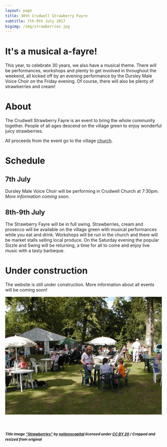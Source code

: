 ```yaml
---
layout: page
title: 30th Crudwell Strawberry Fayre
subtitle: 7th-9th July 2017
bigimg: /img/strawberries.jpg
---
```


# It's a musical a-fayre!

This year, to celebrate 30 years, we also have a musical theme. There will be performances, workshops and plenty to get involved in throughout the weekend, all kicked off by an evening performance by the Dursley Male Voice Choir on the Friday evening. Of course, there will also be plenty of strawberries and cream!


# About

The Crudwell Strawberry Fayre is an event to bring the whole community together. People of all ages descend on the village green to enjoy wonderful juicy strawberries.

All proceeds from the event go to the village [church](/church).


# Schedule

## 7th July
Dursley Male Voice Choir will be performing in Crudwell Church at 7:30pm. *More information coming soon.*

## 8th-9th July
The Strawberry Fayre will be in full swing. Strawberries, cream and prosecco will be available on the village green with musical performances while you eat and drink. Workshops will be run in the church and there will be market stalls selling local produce. On the Saturday evening the popular Sizzle and Swing will be returning, a  time for all to come and enjoy live music with a tasty barbeque.


# Under construction

The website is still under construction. More information about all events will be coming soon!

![The Fayre](/img/fayre0.jpg)

<br>

<h5><small>
Title image <a href="https://www.flickr.com/photos/notionscapital/14146812808/">"Strawberries"</a> by <a href="https://www.flickr.com/photos/notionscapital/">notionscapital</a> licensed under <a href="https://creativecommons.org/licenses/by/2.0/">CC BY 20</a> / Cropped and resized from original</small></h5>
